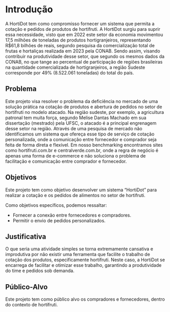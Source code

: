 # Introdução

A HortiDot tem como compromisso fornecer um sistema que permita a cotação e pedidos de produtos de hortifruti. A HortiDot surgiu para suprir essa necessidade, visto que em 2022 este setor da economia movimentou 17,5 milhões de toneladas de produtos hortigranjeiros, representando R$61,8 bilhões de reais, segundo pesquisa da comercialização total de frutas e hortaliças realizada em 2023 pela CONAB. Sendo assim, visando contribuir na produtividade desse setor, que segundo os mesmos dados da CONAB, no que tange ao percentual de participação de regiões brasileiras na quantidade comercializada de hortigranjeiros, a região Sudeste corresponde por 49% (8.522.061 toneladas) do total do país.

## Problema

Este projeto visa resolver o problema da deficiência no mercado de uma solução prática na cotação de produtos e abertura de pedidos no setor de hortifruti no modelo atacado. Na região sudeste, por exemplo, a agricultura patronal tem muita força, segundo Melise Dantas Machado em sua dissertação (mestrado) pela UFSC, o atacado é a principal engrenagem desse setor na região.  Através de uma pesquisa de mercado não identificamos um sistema que ofereça esse tipo de serviço de cotação personalizada, onde a comunicação entre fornecedor e comprador seja feita de forma direta e flexível. Em nosso benchmarking encontramos sites como hortifruti.com.br e centralverde.com.br, onde a regra de negócio é apenas uma forma de e-commerce e não soluciona o problema de facilitação e comunicação entre comprador e fornecedor.

## Objetivos

Este projeto tem como objetivo desenvolver um sistema “HortiDot” para realizar a cotação e os pedidos de alimentos no setor de hortifruti.

Como objetivos específicos, podemos ressaltar: 
- Fornecer a conexão entre fornecedores e compradores.
- Permitir o envio de pedidos personalizados.

## Justificativa

O que seria uma atividade simples se torna extremamente cansativa e improdutiva por não existir uma ferramenta que facilite o trabalho de cotação dos produtos, especificamente hortifruti. Neste caso, a HortiDot se encarrega de facilitar e otimizar esse trabalho, garantindo a produtividade do time e pedidos sob demanda.

## Público-Alvo

Este projeto tem como público alvo os compradores e fornecedores, dentro do contexto de hortifruti.

